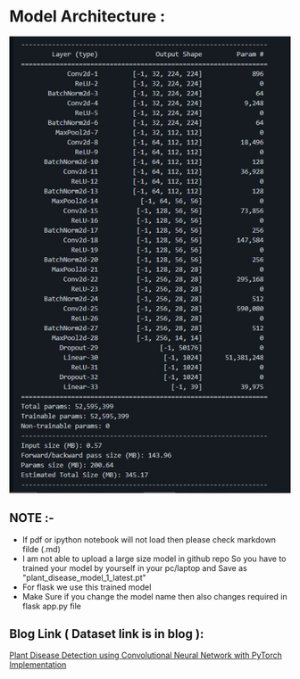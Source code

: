 # Model Architecture :
<center><img src ="model.JPG"></center>

## NOTE :-
<ul>
  <li>If pdf or ipython notebook will not load then please check markdown filde (.md)
  </li>
<li>I am not able to upload a large size model in github repo So you have to trained your model by yourself in your pc/laptop and Save as "plant_disease_model_1_latest.pt"</li>

<li> For flask we use this trained model </li>

<li> Make Sure if you change the model name then also changes required in flask app.py file </li></ul>

## Blog Link ( Dataset link is in blog ):
<a href="https://medium.com/analytics-vidhya/plant-disease-detection-using-convolutional-neural-networks-and-pytorch-87c00c54c88f" target="_blank">Plant Disease Detection using Convolutional Neural Network with PyTorch Implementation</a>
